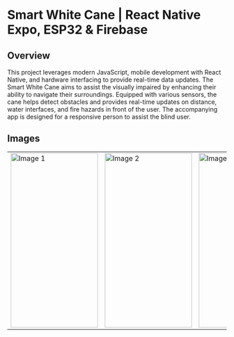 # Smart White Cane | React Native Expo, ESP32 & Firebase

## Overview

This project leverages modern JavaScript, mobile development with React Native, and hardware interfacing to provide real-time data updates. The Smart White Cane aims to assist the visually impaired by enhancing their ability to navigate their surroundings. Equipped with various sensors, the cane helps detect obstacles and provides real-time updates on distance, water interfaces, and fire hazards in front of the user. The accompanying app is designed for a responsive person to assist the blind user.

## Images

<table>
  <tr>
    <td><img src="https://github.com/galbraithmedia1/SkyCast/assets/59584919/f76f98cd-0a6c-48ed-a9b2-2a131359149c" width="200" height="400" alt="Image 1"></td>
    <td><img src="https://github.com/galbraithmedia1/SkyCast/assets/59584919/2c04452d-2672-4045-bb89-2fab3b60b972" width="200" height="400" alt="Image 2"></td>
    <td><img src="https://github.com/galbraithmedia1/SkyCast/assets/59584919/2e32ad37-7298-4dde-b204-e8dc3c3bd11b" width="200" height="400" alt="Image 3"></td>
    <td><img src="https://github.com/galbraithmedia1/SkyCast/assets/59584919/d342ca77-f5eb-41fc-8923-1cdc3c082011" width="200" height="400" alt="Image 4"></td>
  </tr>
</table>

